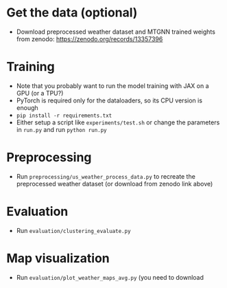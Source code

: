 # Get the data (optional)
- Download preprocessed weather dataset and MTGNN trained weights from zenodo: https://zenodo.org/records/13357396

# Training
- Note that you probably want to run the model training with JAX on a GPU (or a TPU?)
- PyTorch is required only for the dataloaders, so its CPU version is enough
- `pip install -r requirements.txt`
- Either setup a script like `experiments/test.sh` or change the parameters in `run.py` and run `python run.py`

# Preprocessing
- Run `preprocessing/us_weather_process_data.py` to recreate the preprocessed weather dataset (or download from zenodo link above)

# Evaluation
- Run `evaluation/clustering_evaluate.py`

# Map visualization
- Run `evaluation/plot_weather_maps_avg.py` (you need to download 
